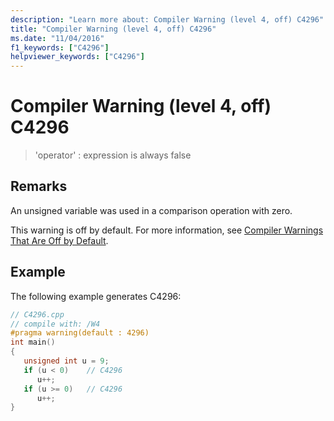 ```yaml
---
description: "Learn more about: Compiler Warning (level 4, off) C4296"
title: "Compiler Warning (level 4, off) C4296"
ms.date: "11/04/2016"
f1_keywords: ["C4296"]
helpviewer_keywords: ["C4296"]
---
```

# Compiler Warning (level 4, off) C4296

> 'operator' : expression is always false

## Remarks

An unsigned variable was used in a comparison operation with zero.

This warning is off by default. For more information, see [Compiler Warnings That Are Off by Default](../../preprocessor/compiler-warnings-that-are-off-by-default.md).

## Example

The following example generates C4296:

```cpp
// C4296.cpp
// compile with: /W4
#pragma warning(default : 4296)
int main()
{
   unsigned int u = 9;
   if (u < 0)    // C4296
      u++;
   if (u >= 0)   // C4296
      u++;
}
```
